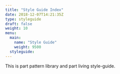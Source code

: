```yaml
---
title: "Style Guide Index"
date: 2018-12-07T14:21:35Z
type: styleguide
draft: false
weight: 10
menu:
  main:
    name: "Style Guide"
    weight: 9500
  styleguide:
---
```


This is part pattern library and part living style-guide.
